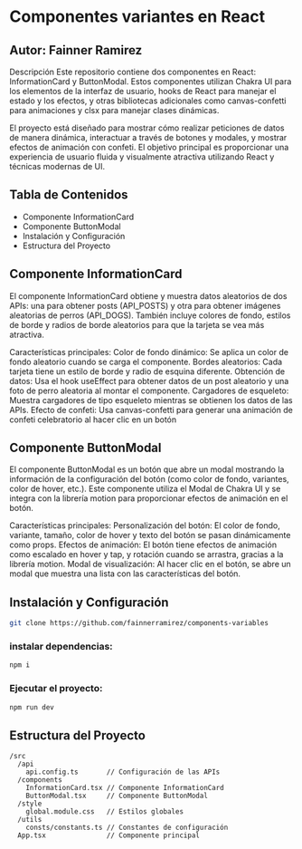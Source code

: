 # Componentes variantes en React

## Autor: Fainner Ramirez

Descripción
Este repositorio contiene dos componentes en React: InformationCard y ButtonModal. Estos componentes utilizan Chakra UI para los elementos de la interfaz de usuario, hooks de React para manejar el estado y los efectos, y otras bibliotecas adicionales como canvas-confetti para animaciones y clsx para manejar clases dinámicas.

El proyecto está diseñado para mostrar cómo realizar peticiones de datos de manera dinámica, interactuar a través de botones y modales, y mostrar efectos de animación con confeti. El objetivo principal es proporcionar una experiencia de usuario fluida y visualmente atractiva utilizando React y técnicas modernas de UI.

## Tabla de Contenidos

- Componente InformationCard
- Componente ButtonModal
- Instalación y Configuración
- Estructura del Proyecto

## Componente InformationCard

El componente InformationCard obtiene y muestra datos aleatorios de dos APIs: una para obtener posts (API_POSTS) y otra para obtener imágenes aleatorias de perros (API_DOGS). También incluye colores de fondo, estilos de borde y radios de borde aleatorios para que la tarjeta se vea más atractiva.

Características principales:
Color de fondo dinámico: Se aplica un color de fondo aleatorio cuando se carga el componente.
Bordes aleatorios: Cada tarjeta tiene un estilo de borde y radio de esquina diferente.
Obtención de datos: Usa el hook useEffect para obtener datos de un post aleatorio y una foto de perro aleatoria al montar el componente.
Cargadores de esqueleto: Muestra cargadores de tipo esqueleto mientras se obtienen los datos de las APIs.
Efecto de confeti: Usa canvas-confetti para generar una animación de confeti celebratorio al hacer clic en un botón

## Componente ButtonModal

El componente ButtonModal es un botón que abre un modal mostrando la información de la configuración del botón (como color de fondo, variantes, color de hover, etc.). Este componente utiliza el Modal de Chakra UI y se integra con la librería motion para proporcionar efectos de animación en el botón.

Características principales:
Personalización del botón: El color de fondo, variante, tamaño, color de hover y texto del botón se pasan dinámicamente como props.
Efectos de animación: El botón tiene efectos de animación como escalado en hover y tap, y rotación cuando se arrastra, gracias a la librería motion.
Modal de visualización: Al hacer clic en el botón, se abre un modal que muestra una lista con las características del botón.

## Instalación y Configuración

```bash
git clone https://github.com/fainnerramirez/components-variables
```

### instalar dependencias:

```bash
npm i
```

### Ejecutar el proyecto:

```bash
npm run dev
```

## Estructura del Proyecto

```arduino
/src
  /api
    api.config.ts       // Configuración de las APIs
  /components
    InformationCard.tsx // Componente InformationCard
    ButtonModal.tsx     // Componente ButtonModal
  /style
    global.module.css   // Estilos globales
  /utils
    consts/constants.ts // Constantes de configuración
  App.tsx               // Componente principal
```
